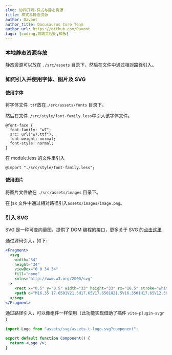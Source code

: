 ```yaml
---
slug: 协同开发-样式与静态资源
title: 样式与静态资源
author: Davont
author_title: Docusaurus Core Team
author_url: https://github.com/Davont
tags: [coding,前端工程化,模板]
---
```


### 本地静态资源存放[](#本地静态资源存放)

静态资源可以放在 `./src/assets` 目录下，然后在文件中通过相对路径引入。

### 如何引入并使用字体、图片及 SVG[](#如何引入并使用字体、图片及-svg)

#### 使用字体[](#使用字体)

将字体文件`.ttf`放在`./src/assets/fonts` 目录下。

然后在文件`./src/style/font-family.less`中引入该字体文件。

```less
@font-face {
  font-family: "w7";
  src: url("w7.ttf");
  font-weight: normal;
  font-style: normal;
}

```

在 module.less 的文件里引入

```less
@import "./src/style/font-family.less";

```

#### 使用图片[](#使用图片)

将图片文件放在 `./src/assets/images` 目录下。

在 jsx 文件中通过相对路径引入`assets/images/image.png`。

### 引入 SVG[](#引入-svg)

SVG 是一种可变向量图，提供了 DOM 编程的接口，更多关于 SVG 的[点击这里](https://developer.mozilla.org/zh-CN/docs/Web/SVG)

通过源码引入，如下:

```jsx
<Fragment>
  <svg
    width="34"
    height="34"
    viewBox="0 0 34 34"
    fill="none"
    xmlns="http://www.w3.org/2000/svg"
  >
    <rect x="0.5" y="0.5" width="33" height="33" rx="16.5" stroke="white" />
    <path d="M16.35 17.6501V21.5H17.65V17.6501H21.5V16.3501H17.65V12.5H16.35V16.3501H12.5V17.6501H16.35Z" />
  </svg>
</Fragment>

```

通过路径引入，可以像组件一样使用（此功能实现借助了插件 `vite-plugin-svgr` ）

```jsx
import Logo from "assets/svg/assets-t-logo.svg?component";

export default function Component() {
  return <Logo />;
}

```